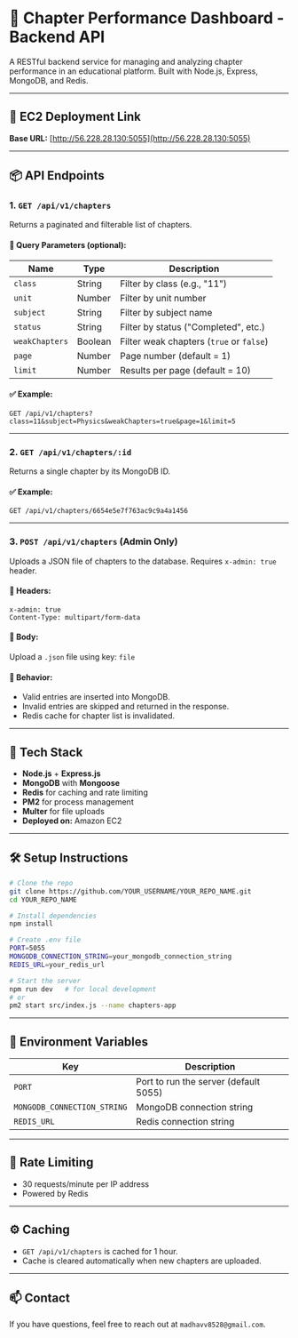 # 📘 Chapter Performance Dashboard - Backend API

A RESTful backend service for managing and analyzing chapter performance in an educational platform. Built with Node.js, Express, MongoDB, and Redis.

---

## 🚀 EC2 Deployment Link

**Base URL:** [http://56.228.28.130:5055](http://56.228.28.130:5055)

---

## 📦 API Endpoints

### 1. `GET /api/v1/chapters`

Returns a paginated and filterable list of chapters.

#### 🔸 Query Parameters (optional):
| Name           | Type     | Description                               |
|----------------|----------|-------------------------------------------|
| `class`        | String   | Filter by class (e.g., "11")              |
| `unit`         | Number   | Filter by unit number                     |
| `subject`      | String   | Filter by subject name                    |
| `status`       | String   | Filter by status ("Completed", etc.)      |
| `weakChapters` | Boolean  | Filter weak chapters (`true` or `false`)  |
| `page`         | Number   | Page number (default = 1)                 |
| `limit`        | Number   | Results per page (default = 10)           |

#### ✅ Example:

```
GET /api/v1/chapters?class=11&subject=Physics&weakChapters=true&page=1&limit=5
```

---

### 2. `GET /api/v1/chapters/:id`

Returns a single chapter by its MongoDB ID.

#### ✅ Example:

```
GET /api/v1/chapters/6654e5e7f763ac9c9a4a1456
```

---

### 3. `POST /api/v1/chapters` (Admin Only)

Uploads a JSON file of chapters to the database. Requires `x-admin: true` header.

#### 🔸 Headers:

```
x-admin: true
Content-Type: multipart/form-data
```

#### 🔸 Body:
Upload a `.json` file using key: `file`

#### 🔸 Behavior:
- Valid entries are inserted into MongoDB.
- Invalid entries are skipped and returned in the response.
- Redis cache for chapter list is invalidated.

---

## 🧰 Tech Stack

- **Node.js** + **Express.js**
- **MongoDB** with **Mongoose**
- **Redis** for caching and rate limiting
- **PM2** for process management
- **Multer** for file uploads
- **Deployed on:** Amazon EC2

---

## 🛠️ Setup Instructions

```bash
# Clone the repo
git clone https://github.com/YOUR_USERNAME/YOUR_REPO_NAME.git
cd YOUR_REPO_NAME

# Install dependencies
npm install

# Create .env file
PORT=5055
MONGODB_CONNECTION_STRING=your_mongodb_connection_string
REDIS_URL=your_redis_url

# Start the server
npm run dev   # for local development
# or
pm2 start src/index.js --name chapters-app
```

---

## 🔐 Environment Variables

| Key                        | Description                              |
|----------------------------|------------------------------------------|
| `PORT`                    | Port to run the server (default 5055)    |
| `MONGODB_CONNECTION_STRING`| MongoDB connection string                 |
| `REDIS_URL`               | Redis connection string                   |

---

## 🔄 Rate Limiting

- 30 requests/minute per IP address
- Powered by Redis

---

## ⚙️ Caching

- `GET /api/v1/chapters` is cached for 1 hour.
- Cache is cleared automatically when new chapters are uploaded.

---

## 📫 Contact

If you have questions, feel free to reach out at `madhavv8528@gmail.com`.
